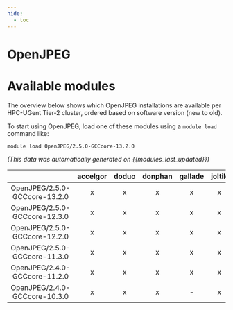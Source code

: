 ```yaml
---
hide:
  - toc
---
```


OpenJPEG
========

# Available modules


The overview below shows which OpenJPEG installations are available per HPC-UGent Tier-2 cluster, ordered based on software version (new to old).

To start using OpenJPEG, load one of these modules using a `module load` command like:

```shell
module load OpenJPEG/2.5.0-GCCcore-13.2.0
```

*(This data was automatically generated on {{modules_last_updated}})*  

| |accelgor|doduo|donphan|gallade|joltik|shinx|skitty|
| :---: | :---: | :---: | :---: | :---: | :---: | :---: | :---: |
|OpenJPEG/2.5.0-GCCcore-13.2.0|x|x|x|x|x|x|x|
|OpenJPEG/2.5.0-GCCcore-12.3.0|x|x|x|x|x|x|x|
|OpenJPEG/2.5.0-GCCcore-12.2.0|x|x|x|x|x|-|-|
|OpenJPEG/2.5.0-GCCcore-11.3.0|x|x|x|x|x|x|-|
|OpenJPEG/2.4.0-GCCcore-11.2.0|x|x|x|x|x|-|-|
|OpenJPEG/2.4.0-GCCcore-10.3.0|x|x|x|-|x|-|-|
